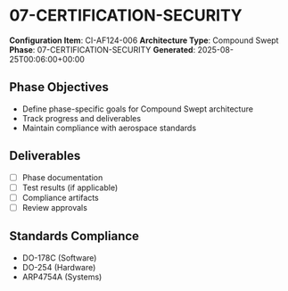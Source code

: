 # 07-CERTIFICATION-SECURITY

**Configuration Item**: CI-AF124-006
**Architecture Type**: Compound Swept
**Phase**: 07-CERTIFICATION-SECURITY
**Generated**: 2025-08-25T00:06:00+00:00

## Phase Objectives
- Define phase-specific goals for Compound Swept architecture
- Track progress and deliverables
- Maintain compliance with aerospace standards

## Deliverables
- [ ] Phase documentation
- [ ] Test results (if applicable)
- [ ] Compliance artifacts
- [ ] Review approvals

## Standards Compliance
- DO-178C (Software)
- DO-254 (Hardware)
- ARP4754A (Systems)
